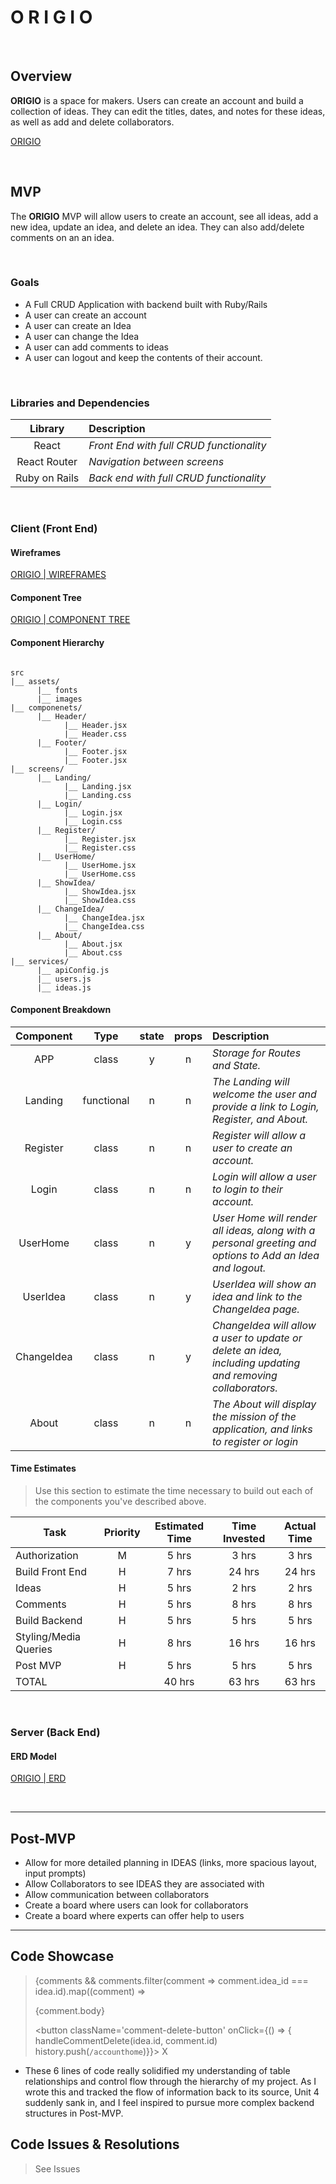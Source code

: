 # O R I G I O <!-- omit in toc -->

<br>

## Overview

**ORIGIO** is a space for makers. Users can create an account and build a collection of ideas. They can edit the titles, dates, and notes for these ideas, as well as add and delete collaborators. 

[ORIGIO](http://origio.surge.sh/)

<br>

## MVP
The **ORIGIO** MVP will allow users to create an account, see all ideas, add a new idea, update an idea, and delete an idea. They can also add/delete comments on an an idea. 

<br>

### Goals
- A Full CRUD Application with backend built with Ruby/Rails
- A user can create an account
- A user can create an Idea
- A user can change the Idea
- A user can add comments to ideas
- A user can logout and keep the contents of their account.


<br>

### Libraries and Dependencies



|     Library      | Description                                |
| :--------------: | :----------------------------------------- |
|      React       | _Front End with full CRUD functionality_   |
|   React Router   | _Navigation between screens_               |
| Ruby on Rails    | _Back end with full CRUD functionality_    |


<br>

### Client (Front End)

#### Wireframes

[ORIGIO | WIREFRAMES](https://www.figma.com/file/yVUwrVH5ksXsgT8Mbp9I6E/ORIGIO-Colors?node-id=12%3A4)


#### Component Tree

[ORIGIO | COMPONENT TREE](https://whimsical.com/6UmnuTb11kLLBhCbS6bY4w)

#### Component Hierarchy

``` structure

src
|__ assets/
      |__ fonts
      |__ images
|__ componenets/
      |__ Header/
            |__ Header.jsx
            |__ Header.css
      |__ Footer/
            |__ Footer.jsx
            |__ Footer.jsx
|__ screens/
      |__ Landing/
            |__ Landing.jsx
            |__ Landing.css
      |__ Login/
            |__ Login.jsx
            |__ Login.css
      |__ Register/
            |__ Register.jsx
            |__ Register.css
      |__ UserHome/
            |__ UserHome.jsx
            |__ UserHome.css
      |__ ShowIdea/
            |__ ShowIdea.jsx
            |__ ShowIdea.css
      |__ ChangeIdea/
            |__ ChangeIdea.jsx
            |__ ChangeIdea.css
      |__ About/
            |__ About.jsx
            |__ About.css
|__ services/
      |__ apiConfig.js
      |__ users.js
      |__ ideas.js
```

#### Component Breakdown


|  Component   |    Type    | state | props | Description                                                      |
| :----------: | :--------: | :---: | :---: | :--------------------------------------------------------------- |
|  APP  | class |   y   |   n   | _Storage for Routes and State._|
|    Landing    | functional |   n   |   n   | _The Landing will welcome the user and provide a link to Login, Register, and About._              |
|  Register  | class |   n   |   n   | _Register will allow a user to create an account._|
|   Login    |   class    |   n   |   n   | _Login will allow a user to login to their account._|
| UserHome| class |   n   |   y   | _User Home will render all ideas, along with a personal greeting and options to Add an Idea and logout._                 |
|    UserIdea    | class |   n   |   y   | _UserIdea will show an idea and link to the ChangeIdea page._|
|    ChangeIdea    | class |   n   |   y   | _ChangeIdea will allow a user to update or delete an idea, including updating and removing collaborators._|
|    About    | class |   n   |   n   | _The About will display the mission of the application, and links to register or login_ |

#### Time Estimates

> Use this section to estimate the time necessary to build out each of the components you've described above.

| Task                | Priority | Estimated Time | Time Invested | Actual Time |
| ------------------- | :------: | :------------: | :-----------: | :---------: |
| Authorization    |    M     |     5 hrs      |     3 hrs     |    3 hrs    |
| Build Front End |    H     |     7 hrs      |     24 hrs     |     24 hrs     |
| Ideas |    H     |     5 hrs      |     2 hrs     |     2 hrs     |
| Comments |    H     |     5 hrs      |     8 hrs     |     8 hrs     |
| Build Backend |    H     |     5 hrs      |     5 hrs     |     5 hrs     |
| Styling/Media Queries |    H     |     8 hrs      |     16 hrs     |     16 hrs     |
| Post MVP |    H     |     5 hrs      |     5 hrs     |     5 hrs     |
| TOTAL    |          |     40 hrs      |     63 hrs     |    63 hrs     |

<br>

### Server (Back End)

#### ERD Model

[ORIGIO | ERD](https://drive.google.com/file/d/1u9YOaFFfoN9wHmaclrXumcxsZoCrhOIc/view)

<br>

***

## Post-MVP

- Allow for more detailed planning in IDEAS (links, more spacious layout, input prompts)
- Allow Collaborators to see IDEAS they are associated with
- Allow communication between collaborators
- Create a board where users can look for collaborators
- Create a board where experts can offer help to users

***

## Code Showcase

>  {comments && comments.filter(comment => comment.idea_id === idea.id).map((comment) =>
      <div className='comment-body-button-container'>
      <p key={comment.id} >{comment.body}</p>
      <button className='comment-delete-button' onClick={() => {
            handleCommentDelete(idea.id, comment.id)
            history.push(`/accounthome`)}}>
            X</button>

- These 6 lines of code really solidified my understanding of table relationships and control flow through the hierarchy of my project. As I wrote this and tracked the flow of information back to its source, Unit 4 suddenly sank in, and I feel inspired to pursue more complex backend structures in Post-MVP.


## Code Issues & Resolutions

> See Issues

